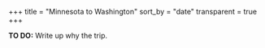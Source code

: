 +++
title = "Minnesota to Washington"
sort_by = "date"
transparent = true
+++

**TO DO:** Write up why the trip.
